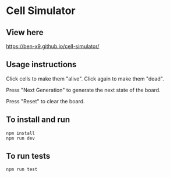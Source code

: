 # Cell Simulator

## View here

https://ben-x9.github.io/cell-simulator/

## Usage instructions

Click cells to make them "alive". Click again to make them "dead".

Press "Next Generation" to generate the next state of the board.

Press "Reset" to clear the board.

## To install and run

```
npm install
npm run dev
```

## To run tests

```
npm run test
```
